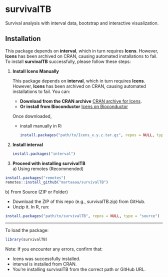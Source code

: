 # survivalTB
Survival analysis with interval data, bootstrap and interactive visualization.

## Installation

This package depends on **interval**, which in turn requires **Icens**. However, **Icens** has been archived on CRAN, causing automated installations to fail. To install **survivalTB** successfully, please follow these steps:

1. **Install Icens Manually**
   
   This package depends on **interval**, which in turn requires **Icens**. However, **Icens** has been archived on CRAN, causing automated installations to fail. You can:
   - **Download from the CRAN archive** [CRAN archive for Icens](https://cran.r-project.org/src/contrib/Archive/Icens/).
   - **Or install from Bioconductor** [Icens on Bioconductor](https://www.bioconductor.org/packages/release/bioc/html/Icens.html)

   Once downloaded,  
   - install manually in R:
     ```r
     install.packages("path/to/Icens_x.y.z.tar.gz", repos = NULL, type = "source")
     ```

3. **Install interval**  
   ```r
   install.packages("interval")
   ```

4. **Proceed with installing survivalTB**  
a) Using remotes (Recommended)
```r
install.packages("remotes")
remotes::install_github("martaaaa/survivalTB")
```

b) From Source (ZIP or Folder)
* Download the ZIP of this repo (e.g., survivalTB.zip) from GitHub.
* Unzip it.
In R, run:
```r
install.packages("path/to/survivalTB", repos = NULL, type = "source")
```
----------

To load the package:
```r
library(survivalTB)
```

Note: If you encounter any errors, confirm that:
* Icens was successfully installed.
* interval is installed from CRAN.
* You’re installing survivalTB from the correct path or GitHub URL.
